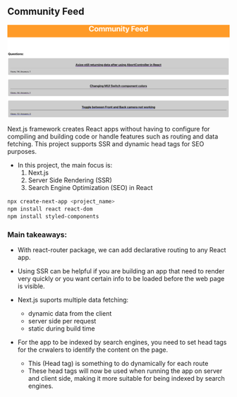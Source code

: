 ## Community Feed 

![Image](./feed.png)

Next.js framework creates React apps without having to configure for compiling and building code or handle
features such as routing and data fetching. This project supports SSR and dynamic head tags for SEO purposes.

- In this project, the main focus is:
    1. Next.js
    2. Server Side Rendering (SSR)
    3. Search Engine Optimization (SEO) in React


```bash
npx create-next-app <project_name>
npm install react react-dom
npm install styled-components
```

### Main takeaways:

- With react-router package, we can add declarative routing to any React app.

- Using SSR can be helpful if you are building an app that need to render very quickly or you want certain info to be loaded before the web page is visible. 

- Next.js suports multiple data fetching:
    + dynamic data from the client
    + server side per request
    + static during build time

- For the app to be indexed by search engines, you need to set head tags for the crwalers to identify the content on the page.
    + This (Head tag) is something to do dynamically for each route
    + These head tags will now be used when running the app on server and client side, making it more suitable for being indexed by search engines.
